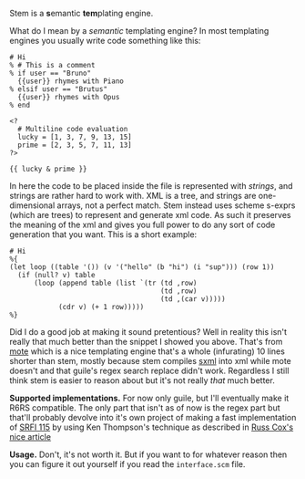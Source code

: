 Stem is a **s**emantic **tem**plating engine.

What do I mean by a *semantic* templating engine? In most templating engines
you usually write code something like this:
```
# Hi
% # This is a comment
% if user == "Bruno"
  {{user}} rhymes with Piano
% elsif user == "Brutus"
  {{user}} rhymes with Opus
% end

<?
  # Multiline code evaluation
  lucky = [1, 3, 7, 9, 13, 15]
  prime = [2, 3, 5, 7, 11, 13]
?>

{{ lucky & prime }}
```
In here the code to be placed inside the file is represented with *strings*, and
strings are rather hard to work with. XML is a tree, and strings are 
one-dimensional arrays, not a perfect match. Stem instead uses scheme s-exprs
(which are trees) to represent and generate xml code. As such it preserves the
meaning of the xml and gives you full power to do any sort of code generation
that you want. This is a short example:
```
# Hi
%{
(let loop ((table '()) (v '("hello" (b "hi") (i "sup"))) (row 1))
  (if (null? v) table
      (loop (append table (list `(tr (td ,row)
                                     (td ,row)
                                     (td ,(car v)))))
            (cdr v) (+ 1 row)))))
%}
```

Did I do a good job at making it sound pretentious? Well in reality this isn't 
really that much better than the snippet I showed you above. That's from
[mote](https://github.com/soveran/mote) which is a nice templating engine 
that's a whole (infurating) 10 lines shorter than stem, mostly because stem 
compiles [sxml](https://www.gnu.org/software/guile/manual/html_node/SXML.html)
into xml while mote doesn't and that guile's regex search replace didn't work.
Regardless I still think stem is easier to reason about but it's not really 
*that* much better.

**Supported implementations.** For now only guile, but I'll eventually make it
R6RS compatible. The only part that isn't as of now is the regex part but 
that'll probably devolve into it's own project of making a fast implementation
of [SRFI 115](https://srfi.schemers.org/srfi-115/srfi-115.html) by using Ken 
Thompson's technique as described in 
[Russ Cox's nice article](https://swtch.com/~rsc/regexp/regexp1.html)

**Usage.** Don't, it's not worth it. But if you want to for whatever reason 
then you can figure it out yourself if you read the `interface.scm` file.
